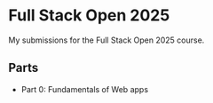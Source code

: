 # Full Stack Open 2025
My submissions for the Full Stack Open 2025 course.

## Parts
- Part 0: Fundamentals of Web apps
